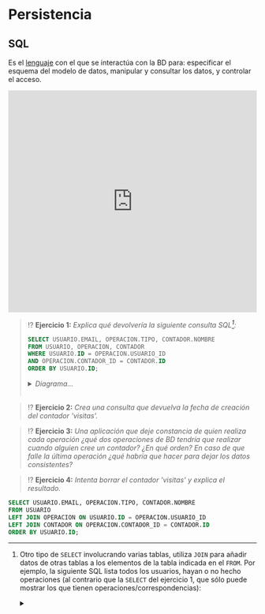 # Persistencia
## SQL

Es el [lenguaje](https://es.wikipedia.org/wiki/SQL) con el que se interactúa con la BD para: especificar el esquema del modelo de datos, manipular y consultar los datos, y controlar el acceso.

<script>
function populate() {
  const files = [{name: "db.sql"}];
  files.forEach(file => file.content = document.getElementById(file.name).textContent);
  document.getElementById('oc-editor').contentWindow.postMessage({
    eventType: 'populateCode', language: 'mysql', files: files
  }, "*");
}
</script>

<iframe id="oc-editor" frameBorder="0" height="450px" width="100%" onload="populate()" src="https://onecompiler.com/embed/mysql?hideLanguageSelection=true&hideNew=true&hideNewFileOption=true&hideTitle=true&hideStdin=true&listenToEvents=true"></iframe>

<pre id="db.sql" hidden>-- Esquema de base de datos:
CREATE TABLE CONTADOR (
  ID     INTEGER PRIMARY KEY,
  NOMBRE VARCHAR(200) NOT NULL UNIQUE,
  VALOR  INTEGER NOT NULL
);

CREATE TABLE USUARIO (
  ID    INTEGER PRIMARY KEY,
  EMAIL VARCHAR(256) NOT NULL UNIQUE,
  CREDENCIALES VARCHAR(20) NOT NULL
);

CREATE TABLE OPERACION (
  ID          INTEGER PRIMARY KEY,
  USUARIO_ID  INTEGER NOT NULL,
  CONTADOR_ID INTEGER NOT NULL,
  TIPO        VARCHAR(20) NOT NULL,
  FECHA       DATETIME NOT NULL,
  FOREIGN KEY (USUARIO_ID) 
          REFERENCES USUARIO(ID),
  FOREIGN KEY (CONTADOR_ID) 
          REFERENCES CONTADOR(ID)
);

-- Para añadir datos:
INSERT INTO USUARIO (ID, EMAIL, CREDENCIALES)
  VALUES (1, 'admin@e.m', 'YWRtaW5AZS5tOmFkbWlu');
INSERT INTO USUARIO (ID, EMAIL, CREDENCIALES)
  VALUES (2, 'boss@e.m', 'Ym9zc0BlLm06Ym9z');
INSERT INTO USUARIO (ID, EMAIL, CREDENCIALES)
  VALUES (3, 'user@e.m', 'dXNlckBlLm06dXNlcg==');
INSERT INTO USUARIO (ID, EMAIL, CREDENCIALES)
  VALUES (4, 'guest@e.m', 'dXNlckBlLm06dXNlcg==');
INSERT INTO USUARIO (ID, EMAIL, CREDENCIALES)
  VALUES (5, 'test@e.m', 'dXNlckBlLm06dXNlcg==');

INSERT INTO CONTADOR (ID, NOMBRE, VALOR)
  VALUES (1, 'visitas', 0);
INSERT INTO CONTADOR (ID, NOMBRE, VALOR)
  VALUES (2, 'clicks', 1);

INSERT INTO OPERACION (ID, USUARIO_ID, CONTADOR_ID, TIPO, FECHA)
  VALUES (1, 1, 1, 'creación', '2023-01-01 00:00:00');
INSERT INTO OPERACION (ID, USUARIO_ID, CONTADOR_ID, TIPO, FECHA)
  VALUES (2, 1, 2, 'creación', '2023-02-14 00:00:00');
INSERT INTO OPERACION (ID, USUARIO_ID, CONTADOR_ID, TIPO, FECHA)
  VALUES (3, 2, 2, 'incremento', '2023-03-11 00:00:00');

-- Para actualizar:
UPDATE CONTADOR 
  SET VALOR = VALOR + 1 
  WHERE NOMBRE = 'visitas';

-- Para consultar:
SELECT NOMBRE, VALOR FROM CONTADOR 
  WHERE NOMBRE = 'visitas';

-- Para borrar:
DELETE FROM USUARIO
  WHERE EMAIL = 'user@e.m';

</pre>

> ⁉️ **Ejercicio 1:** _Explica qué devolvería la siguiente consulta SQL[^1]:_
> ```sql
> SELECT USUARIO.EMAIL, OPERACION.TIPO, CONTADOR.NOMBRE
> FROM USUARIO, OPERACION, CONTADOR
> WHERE USUARIO.ID = OPERACION.USUARIO_ID
> AND OPERACION.CONTADOR_ID = CONTADOR.ID
> ORDER BY USUARIO.ID;
> ```
> <details><summary><em>Diagrama...</em></summary><br>
> <object type="image/svg+xml" data="./files/img/select.excalidraw.svg" width="100%"></object>
> <em>Un <code>SELECT</code> con varias tablas se puede ver como una lista de correspondencias de la <a href="https://es.wikipedia.org/wiki/Correspondencia_matem%C3%A1tica">Teoría de Conjuntos</a>.</em>
> </details>
> <br>

> ⁉️ **Ejercicio 2:** _Crea una consulta que devuelva la fecha de creación del contador 'visitas'._

> ⁉️ **Ejercicio 3:** _Una aplicación que deje constancia de quien realiza cada operación ¿qué dos operaciones de BD tendría que realizar cuando alguien cree un contador? ¿En qué orden? En caso de que falle la última operación ¿qué habría que hacer para dejar los datos consistentes?_

> ⁉️ **Ejercicio 4:** _Intenta borrar el contador 'visitas' y explica el resultado._


[^1]: Otro tipo de `SELECT` involucrando varias tablas, utiliza `JOIN` para añadir datos de otras tablas a los elementos de la tabla indicada en el `FROM`. Por ejemplo, la siguiente SQL lista todos los usuarios, hayan o no hecho operaciones (al contrario que la `SELECT` del ejercicio 1, que sólo puede mostrar los que tienen operaciones/correspondencias): <details><summary><i class="fa fa-database" aria-hidden="true"></i></summary><br>
```sql
SELECT USUARIO.EMAIL, OPERACION.TIPO, CONTADOR.NOMBRE 
FROM USUARIO 
LEFT JOIN OPERACION ON USUARIO.ID = OPERACION.USUARIO_ID 
LEFT JOIN CONTADOR ON OPERACION.CONTADOR_ID = CONTADOR.ID
ORDER BY USUARIO.ID;
```
<object type="image/svg+xml" data="./files/img/join.excalidraw.svg" width="100%"></object>
</details>
